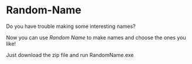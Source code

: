 # Random-Name

Do you have trouble making some interesting names?

Now you can use *Random Name* to make names and choose the ones you like!

Just download the zip file and run RandomName.exe
